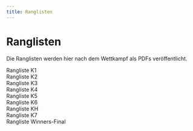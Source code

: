 ```yaml
---
title: Ranglisten
---
```


# Ranglisten

Die Ranglisten werden hier nach dem Wettkampf als PDFs veröffentlicht.

Rangliste K1\
Rangliste K2\
Rangliste K3\
Rangliste K4\
Rangliste K5\
Rangliste K6\
Rangliste KH\
Rangliste K7\
Rangliste Winners-Final
